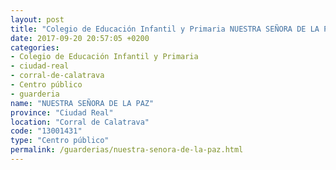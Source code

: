 ```yaml
---
layout: post
title: "Colegio de Educación Infantil y Primaria NUESTRA SEÑORA DE LA PAZ"
date: 2017-09-20 20:57:05 +0200
categories:
- Colegio de Educación Infantil y Primaria
- ciudad-real
- corral-de-calatrava
- Centro público
- guarderia
name: "NUESTRA SEÑORA DE LA PAZ"
province: "Ciudad Real"
location: "Corral de Calatrava"
code: "13001431"
type: "Centro público"
permalink: /guarderias/nuestra-senora-de-la-paz.html
---
```

